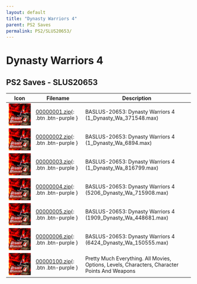 ```yaml
---
layout: default
title: "Dynasty Warriors 4"
parent: PS2 Saves
permalink: PS2/SLUS20653/
---
```

# Dynasty Warriors 4

## PS2 Saves - SLUS20653

| Icon | Filename | Description |
|------|----------|-------------|
| ![Dynasty Warriors 4](icon0.png) | [00000001.zip](00000001.zip){: .btn .btn-purple } | BASLUS-20653: Dynasty Warriors 4 (1_Dynasty_Wa_371548.max) |
| ![Dynasty Warriors 4](icon0.png) | [00000002.zip](00000002.zip){: .btn .btn-purple } | BASLUS-20653: Dynasty Warriors 4 (1_Dynasty_Wa_6894.max) |
| ![Dynasty Warriors 4](icon0.png) | [00000003.zip](00000003.zip){: .btn .btn-purple } | BASLUS-20653: Dynasty Warriors 4 (1_Dynasty_Wa_816799.max) |
| ![Dynasty Warriors 4](icon0.png) | [00000004.zip](00000004.zip){: .btn .btn-purple } | BASLUS-20653: Dynasty Warriors 4 (5206_Dynasty_Wa_715908.max) |
| ![Dynasty Warriors 4](icon0.png) | [00000005.zip](00000005.zip){: .btn .btn-purple } | BASLUS-20653: Dynasty Warriors 4 (1909_Dynasty_Wa_448681.max) |
| ![Dynasty Warriors 4](icon0.png) | [00000006.zip](00000006.zip){: .btn .btn-purple } | BASLUS-20653: Dynasty Warriors 4 (6424_Dynasty_Wa_150555.max) |
| ![Dynasty Warriors 4](icon0.png) | [00000100.zip](00000100.zip){: .btn .btn-purple } | Pretty Much Everything. All Movies, Options, Levels, Characters, Character Points And Weapons |

